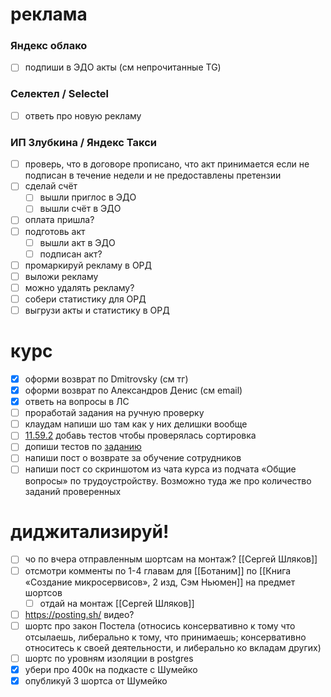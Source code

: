 # реклама
### Яндекс облако
- [ ] подпиши в ЭДО акты (см непрочитанные TG)
### Селектел / Selectel
- [ ] ответь про новую рекламу
### ИП Злубкина / Яндекс Такси
- [ ] проверь, что в договоре прописано, что акт принимается если не подписан в течение недели и не предоставлены претензии
- [ ] сделай счёт
	- [ ] вышли приглос в ЭДО
	- [ ] вышли счёт в ЭДО
- [ ] оплата пришла?
- [ ] подготовь акт
	- [ ] вышли акт в ЭДО
	- [ ] подписан акт?
- [ ] промаркируй рекламу в ОРД
- [ ] выложи рекламу
- [ ] можно удалять рекламу?
- [ ] собери статистику для ОРД
- [ ] выгрузи акты и статистику в ОРД
# курс
- [x] оформи возврат по Dmitrovsky (см тг)
- [x] оформи возврат по Александров Денис (см email)
- [x] ответь на вопросы в ЛС
- [ ] проработай задания на ручную проверку
- [ ] клаудам напиши шо там как у них делишки вообще
- [ ] [11.59.2](https://learn.to.digital/t/lesson/6a644db4f082430991f834fb943494b9/practice/2) добавь тестов чтобы проверялась сортировка
- [ ] допиши тестов по [заданию](https://learn.to.digital/t/lesson/be33b14bd9b9478ab0758a3e61c03db7/practice/11#comment-c449c70c01b24af492ebf03c788348ff)
- [ ] напиши пост о возврате за обучение сотрудников
- [ ] напиши пост со скриншотом из чата курса из подчата «Общие вопросы» по трудоустройству. Возможно туда же про количество заданий проверенных
# диджитализируй!
- [ ] чо по вчера отправленным шортсам на монтаж? [[Сергей Шляков]]
- [ ] отсмотри комменты по 1-4 главам для [[Ботаним]] по [[Книга «Создание микросервисов», 2 изд, Сэм Ньюмен]] на предмет шортсов
	- [ ] отдай на монтаж [[Сергей Шляков]]
- [ ] https://posting.sh/ видео?
- [ ] шортс про закон Постела (относись консервативно к тому что отсылаешь, либерально к тому, что принимаешь; консервативно относитесь к своей деятельности, и либерально ко вкладам других)
- [ ] шортс по уровням изоляции в postgres
- [x] убери про 400к на подкасте с Шумейко
- [x] опубликуй 3 шортса от Шумейко